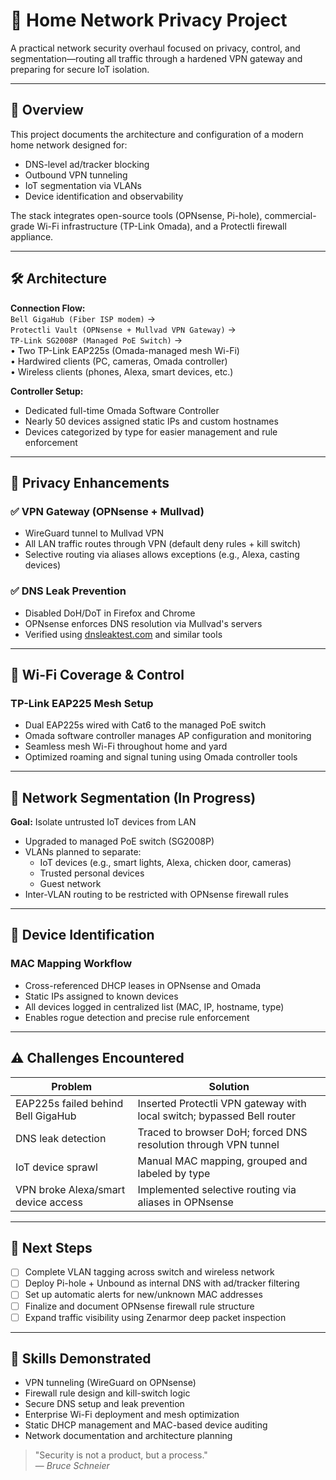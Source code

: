 # 🔧 Home Network Privacy Project

A practical network security overhaul focused on privacy, control, and segmentation—routing all traffic through a hardened VPN gateway and preparing for secure IoT isolation.

---

## 🧭 Overview

This project documents the architecture and configuration of a modern home network designed for:

- DNS-level ad/tracker blocking  
- Outbound VPN tunneling  
- IoT segmentation via VLANs  
- Device identification and observability  

The stack integrates open-source tools (OPNsense, Pi-hole), commercial-grade Wi-Fi infrastructure (TP-Link Omada), and a Protectli firewall appliance.

---

## 🛠️ Architecture

**Connection Flow:**  
`Bell GigaHub (Fiber ISP modem)` →  
`Protectli Vault (OPNsense + Mullvad VPN Gateway)` →  
`TP-Link SG2008P (Managed PoE Switch)` →  
• Two TP-Link EAP225s (Omada-managed mesh Wi-Fi)  
• Hardwired clients (PC, cameras, Omada controller)  
• Wireless clients (phones, Alexa, smart devices, etc.)

**Controller Setup:**

- Dedicated full-time Omada Software Controller  
- Nearly 50 devices assigned static IPs and custom hostnames  
- Devices categorized by type for easier management and rule enforcement  

---

## 🔐 Privacy Enhancements

### ✅ VPN Gateway (OPNsense + Mullvad)

- WireGuard tunnel to Mullvad VPN
- All LAN traffic routes through VPN (default deny rules + kill switch)
- Selective routing via aliases allows exceptions (e.g., Alexa, casting devices)

### ✅ DNS Leak Prevention

- Disabled DoH/DoT in Firefox and Chrome
- OPNsense enforces DNS resolution via Mullvad's servers
- Verified using [dnsleaktest.com](https://www.dnsleaktest.com) and similar tools

---

## 📶 Wi-Fi Coverage & Control

### TP-Link EAP225 Mesh Setup

- Dual EAP225s wired with Cat6 to the managed PoE switch
- Omada software controller manages AP configuration and monitoring
- Seamless mesh Wi-Fi throughout home and yard
- Optimized roaming and signal tuning using Omada controller tools

---

## 🧱 Network Segmentation (In Progress)

**Goal:** Isolate untrusted IoT devices from LAN

- Upgraded to managed PoE switch (SG2008P)
- VLANs planned to separate:
  - IoT devices (e.g., smart lights, Alexa, chicken door, cameras)  
  - Trusted personal devices  
  - Guest network  
- Inter-VLAN routing to be restricted with OPNsense firewall rules

---

## 🔎 Device Identification

### MAC Mapping Workflow

- Cross-referenced DHCP leases in OPNsense and Omada
- Static IPs assigned to known devices
- All devices logged in centralized list (MAC, IP, hostname, type)
- Enables rogue detection and precise rule enforcement

---

## ⚠️ Challenges Encountered

| Problem                               | Solution                                                                 |
|--------------------------------------|--------------------------------------------------------------------------|
| EAP225s failed behind Bell GigaHub   | Inserted Protectli VPN gateway with local switch; bypassed Bell router   |
| DNS leak detection                   | Traced to browser DoH; forced DNS resolution through VPN tunnel          |
| IoT device sprawl                    | Manual MAC mapping, grouped and labeled by type                          |
| VPN broke Alexa/smart device access  | Implemented selective routing via aliases in OPNsense                    |

---

## 📌 Next Steps

- [ ] Complete VLAN tagging across switch and wireless network  
- [ ] Deploy Pi-hole + Unbound as internal DNS with ad/tracker filtering  
- [ ] Set up automatic alerts for new/unknown MAC addresses  
- [ ] Finalize and document OPNsense firewall rule structure  
- [ ] Expand traffic visibility using Zenarmor deep packet inspection  

---

## 🧠 Skills Demonstrated

- VPN tunneling (WireGuard on OPNsense)  
- Firewall rule design and kill-switch logic  
- Secure DNS setup and leak prevention  
- Enterprise Wi-Fi deployment and mesh optimization  
- Static DHCP management and MAC-based device auditing  
- Network documentation and architecture planning  

> "Security is not a product, but a process."  
> — *Bruce Schneier*
